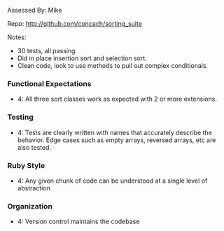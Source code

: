 Assessed By: Mike

Repo: http://github.com/concach/sorting_suite

Notes:
* 30 tests, all passing
* Did in place insertion sort and selection sort.
* Clean code, look to use methods to pull out complex conditionals.


### Functional Expectations

* 4: All three sort classes work as expected with 2 or more extensions.

### Testing

* 4: Tests are clearly written with names that accurately describe the behavior. Edge cases
such as empty arrays, reversed arrays, etc are also tested.

### Ruby Style

* 4: Any given chunk of code can be understood at a single level of abstraction

### Organization

* 4: Version control maintains the codebase
